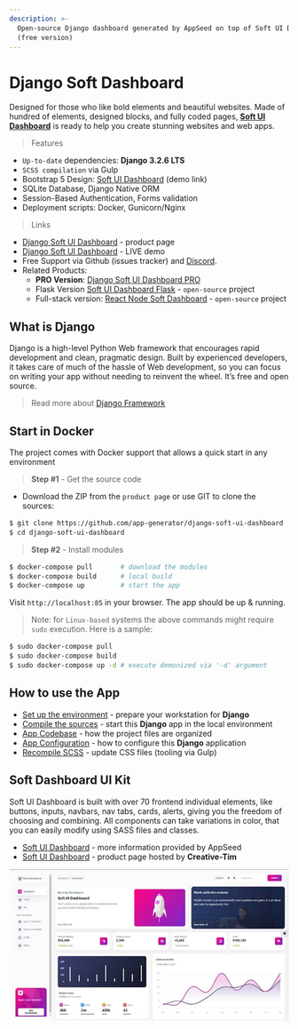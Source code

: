```yaml
---
description: >-
  Open-source Django dashboard generated by AppSeed on top of Soft UI Dashboard
  (free version)
---
```


# Django Soft Dashboard

Designed for those who like bold elements and beautiful websites. Made of hundred of elements, designed blocks, and fully coded pages, [**Soft UI Dashboard**](https://appseed.us/product/django-soft-ui-dashboard) is ready to help you create stunning websites and web apps.

> Features

* `Up-to-date` dependencies: **Django 3.2.6 LTS**
* `SCSS compilation` via Gulp
* Bootstrap 5 Design: [Soft UI Dashboard](https://django-soft-ui-dashboard.appseed-srv1.com) (demo link)
* SQLite Database, Django Native ORM
* Session-Based Authentication, Forms validation
* Deployment scripts: Docker, Gunicorn/Nginx

> Links

* [Django Soft UI Dashboard](https://appseed.us/product/django-soft-ui-dashboard) - product page
* [Django Soft UI Dashboard](https://django-soft-ui-dashboard.appseed-srv1.com) - LIVE demo
* Free Support via Github (issues tracker) and [Discord](https://discord.gg/fZC6hup).
* Related Products:
  * **PRO Version**: [Django Soft UI Dashboard PRO](https://appseed.us/product/django-soft-ui-dashboard-pro)
  * Flask Version [Soft UI Dashboard Flask](https://appseed.us/product/flask-soft-ui-dashboard) - `open-source` project
  * Full-stack version: [React Node Soft Dashboard](https://appseed.us/product/node-js-react-soft-dashboard) - `open-source` project

## What is Django

Django is a high-level Python Web framework that encourages rapid development and clean, pragmatic design. Built by experienced developers, it takes care of much of the hassle of Web development, so you can focus on writing your app without needing to reinvent the wheel. It’s free and open source.

> Read more about [Django Framework](../../content/what-is/django.md)

## Start in Docker <a href="#start-in-docker" id="start-in-docker"></a>

The project comes with Docker support that allows a quick start in any environment

> **Step #1** - Get the source code

* Download the ZIP from the `product page` or use GIT to clone the sources:

```bash
$ git clone https://github.com/app-generator/django-soft-ui-dashboard
$ cd django-soft-ui-dashboard
```

> **Step #2** - Install modules

```bash
$ docker-compose pull       # download the modules 
$ docker-compose build      # local build
$ docker-compose up         # start the app 
```

Visit `http://localhost:85` in your browser. The app should be up & running.

> Note: for `Linux-based` systems the above commands might require `sudo` execution. Here is a sample:

```bash
$ sudo docker-compose pull 
$ sudo docker-compose build 
$ sudo docker-compose up -d # execute demonized via '-d' argument
```

## How to use the App

* [Set up the environment](../../boilerplate-code/django-dashboard.md#environment) - prepare your workstation for **Django**
* [Compile the sources](../../boilerplate-code/django-dashboard.md#build-the-app) - start this **Django** app in the local environment
* [App Codebase](../../boilerplate-code/django-dashboard.md#app-codebase) - how the project files are organized
* [App Configuration](../../boilerplate-code/django-dashboard.md#app-configuration) - how to configure this **Django** application
* [Recompile SCSS](../../boilerplate-code/django-dashboard.md#recompile-css) - update CSS files (tooling via Gulp)

## Soft Dashboard UI Kit

Soft UI Dashboard is built with over 70 frontend individual elements, like buttons, inputs, navbars, nav tabs, cards, alerts, giving you the freedom of choosing and combining. All components can take variations in color, that you can easily modify using SASS files and classes.

* [Soft UI Dashboard](../../content/bootstrap-template/soft-ui-dashboard.md) - more information provided by AppSeed
* [Soft UI Dashboard](https://bit.ly/2Q1uIfK) - product page hosted by **Creative-Tim**

![Soft UI Dashboard - Open-source Bootstrap Template.](../../.gitbook/assets/soft-ui-dashboard-page-dashboard.jpg)
